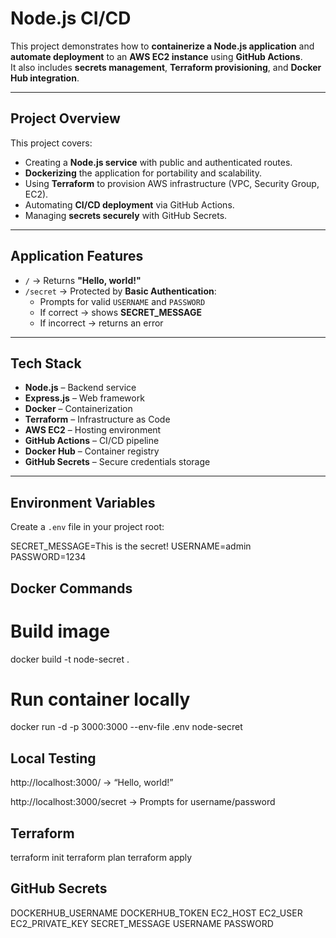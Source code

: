 # Node.js CI/CD

This project demonstrates how to **containerize a Node.js application** and **automate deployment** to an **AWS EC2 instance** using **GitHub Actions**.  
It also includes **secrets management**, **Terraform provisioning**, and **Docker Hub integration**.

---

## Project Overview

This project covers:
- Creating a **Node.js service** with public and authenticated routes.
- **Dockerizing** the application for portability and scalability.
- Using **Terraform** to provision AWS infrastructure (VPC, Security Group, EC2).
- Automating **CI/CD deployment** via GitHub Actions.
- Managing **secrets securely** with GitHub Secrets.

---

## Application Features

- `/` → Returns **"Hello, world!"**
- `/secret` → Protected by **Basic Authentication**:
  - Prompts for valid `USERNAME` and `PASSWORD`
  - If correct → shows **SECRET_MESSAGE**
  - If incorrect → returns an error

---

## Tech Stack

- **Node.js** – Backend service  
- **Express.js** – Web framework  
- **Docker** – Containerization  
- **Terraform** – Infrastructure as Code  
- **AWS EC2** – Hosting environment  
- **GitHub Actions** – CI/CD pipeline  
- **Docker Hub** – Container registry  
- **GitHub Secrets** – Secure credentials storage  

---

## Environment Variables

Create a `.env` file in your project root:


SECRET_MESSAGE=This is the secret!
USERNAME=admin
PASSWORD=1234

## Docker Commands

# Build image
docker build -t node-secret .

# Run container locally
docker run -d -p 3000:3000 --env-file .env node-secret


## Local Testing

http://localhost:3000/ → “Hello, world!”

http://localhost:3000/secret → Prompts for username/password


## Terraform

terraform init
terraform plan
terraform apply


## GitHub Secrets

DOCKERHUB_USERNAME
DOCKERHUB_TOKEN
EC2_HOST
EC2_USER
EC2_PRIVATE_KEY
SECRET_MESSAGE
USERNAME
PASSWORD


